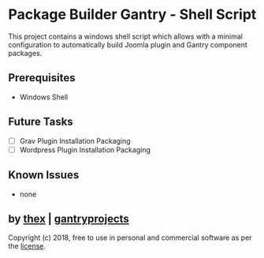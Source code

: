 # Package Builder Gantry - Shell Script
This project contains a windows shell script which allows with a minimal configuration to automatically build Joomla plugin and Gantry component packages.

## Prerequisites
* Windows Shell

## Future Tasks
- [ ] Grav Plugin Installation Packaging
- [ ] Wordpress Plugin Installation Packaging

## Known Issues
* none

## by [thex](https://github.com/thexmanxyz) | [gantryprojects](https://gantryprojects.com)
Copyright (c) 2018, free to use in personal and commercial software as per the [license](/LICENSE.md).

